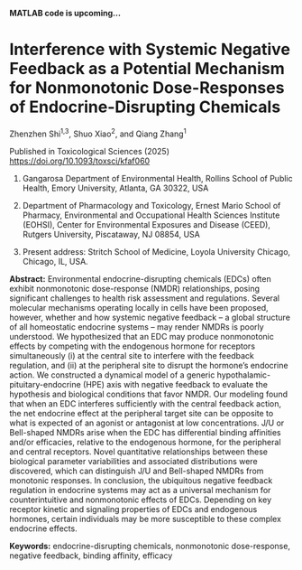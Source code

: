 **MATLAB code is upcoming...**

# Interference with Systemic Negative Feedback as a Potential Mechanism for Nonmonotonic Dose-Responses of Endocrine-Disrupting Chemicals

Zhenzhen Shi<sup>1,3</sup>, Shuo Xiao<sup>2</sup>, and Qiang Zhang<sup>1</sup> 

Published in Toxicological Sciences (2025) https://doi.org/10.1093/toxsci/kfaf060

1. Gangarosa Department of Environmental Health, Rollins School of Public Health, Emory University, Atlanta, GA 30322, USA

2. Department of Pharmacology and Toxicology, Ernest Mario School of Pharmacy, Environmental and Occupational Health Sciences Institute (EOHSI), Center for Environmental Exposures and Disease (CEED), Rutgers University, Piscataway, NJ 08854, USA

3. Present address: Stritch School of Medicine, Loyola University Chicago, Chicago, IL, USA.
 

**Abstract:**
Environmental endocrine-disrupting chemicals (EDCs) often exhibit nonmonotonic dose-response (NMDR) relationships, posing significant challenges to health risk assessment and regulations. Several molecular mechanisms operating locally in cells have been proposed, however, whether and how systemic negative feedback – a global structure of all homeostatic endocrine systems – may render NMDRs is poorly understood. We hypothesized that an EDC may produce nonmonotonic effects by competing with the endogenous hormone for receptors simultaneously (i) at the central site to interfere with the feedback regulation, and (ii) at the peripheral site to disrupt the hormone’s endocrine action. We constructed a dynamical model of a generic hypothalamic-pituitary-endocrine (HPE) axis with negative feedback to evaluate the hypothesis and biological conditions that favor NMDR. Our modeling found that when an EDC interferes sufficiently with the central feedback action, the net endocrine effect at the peripheral target site can be opposite to what is expected of an agonist or antagonist at low concentrations. J/U or Bell-shaped NMDRs arise when the EDC has differential binding affinities and/or efficacies, relative to the endogenous hormone, for the peripheral and central receptors. Novel quantitative relationships between these biological parameter variabilities and associated distributions were discovered, which can distinguish J/U and Bell-shaped NMDRs from monotonic responses. In conclusion, the ubiquitous negative feedback regulation in endocrine systems may act as a universal mechanism for counterintuitive and nonmonotonic effects of EDCs. Depending on key receptor kinetic and signaling properties of EDCs and endogenous hormones, certain individuals may be more susceptible to these complex endocrine effects.

**Keywords:** endocrine-disrupting chemicals, nonmonotonic dose-response, negative feedback, binding affinity, efficacy
